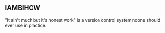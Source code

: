 ## IAMBIHOW

"It ain't much but it's honest work" is a version control system noone should ever use in practice.
